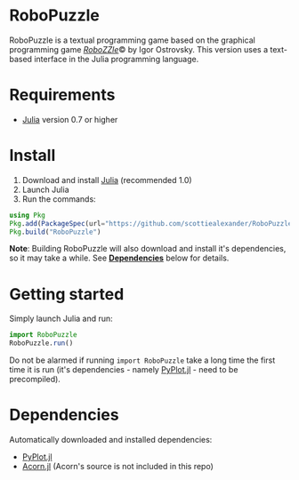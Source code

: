 # RoboPuzzle
RoboPuzzle is a textual programming game based on the graphical programming game [*RoboZZle*](http://www.robozzle.com/beta/)© by Igor Ostrovsky. This version uses a text-based interface in the Julia programming language.

# Requirements
* [Julia](https://julialang.org/downloads/) version 0.7 or higher

# Install
1. Download and install [Julia](https://julialang.org/downloads/) (recommended 1.0)
2. Launch Julia
3. Run the commands:
```julia
using Pkg
Pkg.add(PackageSpec(url="https://github.com/scottiealexander/RoboPuzzle.jl.git"))
Pkg.build("RoboPuzzle")
```

**Note**: Building RoboPuzzle will also download and install it's dependencies, so it may take a while. See [**Dependencies**](#dependencies) below for details.

# Getting started
Simply launch Julia and run:
```julia
import RoboPuzzle
RoboPuzzle.run()
```
Do not be alarmed if running `import RoboPuzzle` take a long time the first time it is run (it's dependencies - namely [PyPlot.jl](https://github.com/JuliaPy/PyPlot.jl) - need to be precompiled).

# Dependencies
Automatically downloaded and installed dependencies:
* [PyPlot.jl](https://github.com/JuliaPy/PyPlot.jl)
* [Acorn.jl](https://github.com/scottiealexander/Acorn.jl/tree/highlights-1.0) (Acorn's source is not included in this repo)
